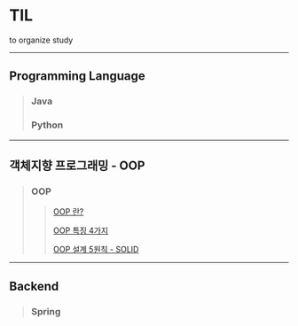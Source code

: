 # TIL
to organize study

---
## Programming Language
> ### Java
> ### Python

---
## 객체지향 프로그래밍 - OOP
> ### OOP
> > [OOP 란?](https://github.com/yuseogi0218/Today-I-Learned/blob/main/OOP/%EA%B0%9D%EC%B2%B4%EC%A7%80%ED%96%A5%EA%B0%9C%EB%B0%9C.md)
> > 
> > [OOP 특징 4가지](https://github.com/yuseogi0218/Today-I-Learned/blob/main/OOP/%EA%B0%9D%EC%B2%B4%EC%A7%80%ED%96%A5%204%EA%B0%80%EC%A7%80%20%ED%8A%B9%EC%A7%95.md)
> > 
> > [OOP 설계 5원칙 - SOLID](https://github.com/yuseogi0218/Today-I-Learned/blob/main/OOP/%EA%B0%9D%EC%B2%B4%EC%A7%80%ED%96%A5%20%EC%84%A4%EA%B3%84%205%EC%9B%90%EC%B9%99%20-%20SOLID.md)

---
## Backend
> ### Spring


